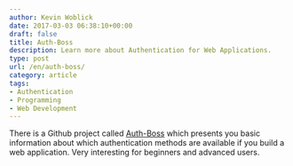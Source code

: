 ```yaml
---
author: Kevin Woblick
date: 2017-03-03 06:38:10+00:00
draft: false
title: Auth-Boss
description: Learn more about Authentication for Web Applications.
type: post
url: /en/auth-boss/
category: article
tags:
- Authentication
- Programming
- Web Development
---
```


There is a Github project called [Auth-Boss](https://github.com/teesloane/Auth-Boss) which presents you basic information about which authentication methods are available if you build a web application. Very interesting for beginners and advanced users.
